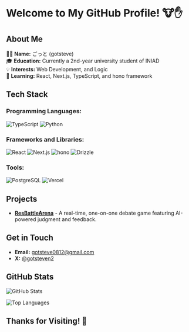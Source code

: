 # Welcome to My GitHub Profile! 🐮✋

## About Me

👩‍💻 **Name:** ごっと (gotsteve)  
🎓 **Education:** Currently a 2nd-year university student of INIAD  
💡 **Interests:** Web Development, and Logic  
🔭 **Learning:** React, Next.js, TypeScript, and hono framework  

## Tech Stack

### Programming Languages:
![TypeScript](https://img.shields.io/badge/-TypeScript-3178C6?logo=typescript&logoColor=white&style=flat-square)
![Python](https://img.shields.io/badge/-Python-3776AB?logo=python&logoColor=white&style=flat-square)

### Frameworks and Libraries:
![React](https://img.shields.io/badge/-React-61DAFB?logo=react&logoColor=black&style=flat-square)
![Next.js](https://img.shields.io/badge/-Next.js-000000?logo=next.js&logoColor=white&style=flat-square)
![hono](https://img.shields.io/badge/-hono-000000?style=flat-square)
![Drizzle](https://img.shields.io/badge/-Drizzle-2D2D2D?style=flat-square)

### Tools:
![PostgreSQL](https://img.shields.io/badge/-PostgreSQL-336791?logo=postgresql&logoColor=white&style=flat-square)
![Vercel](https://img.shields.io/badge/-Vercel-000000?logo=vercel&logoColor=white&style=flat-square)

## Projects

- **[ResBattleArena](https://github.com/1F10230048/resbattle-arena)** - A real-time, one-on-one debate game featuring AI-powered judgment and feedback.

## Get in Touch

- **Email:** gotsteve0812@gmail.com
- **X:** [@gotsteven2](https://x.com/gotsteven2)

## GitHub Stats

![GitHub Stats](https://github-readme-stats.vercel.app/api?username=1F10230048&show_icons=true&theme=radical)

![Top Languages](https://github-readme-stats.vercel.app/api/top-langs/?username=1F10230048&layout=compact&theme=radical)

## Thanks for Visiting! 🤩
